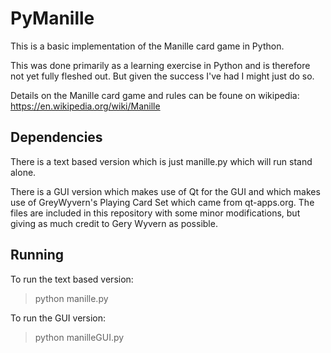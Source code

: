 # PyManille

This is a basic implementation of the Manille card game in Python.

This was done primarily as a learning exercise in Python and is therefore not yet fully fleshed out. But given the success I've had I might just do so.

Details on the Manille card game and rules can be foune on wikipedia: https://en.wikipedia.org/wiki/Manille

## Dependencies
There is a text based version which is just manille.py which will run stand alone.

There is a GUI version which makes use of Qt for the GUI and which makes use of GreyWyvern's Playing Card Set which came from qt-apps.org. The files are included in this repository with some minor modifications, but giving as much credit to Gery Wyvern as possible.


## Running
To run the text based version:

> python manille.py

To run the GUI version:

> python manilleGUI.py
